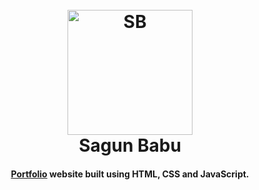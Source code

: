 <h1 align="center">
  <br>
  <a href="https://www.sagunbabu.com.np"><img src="https://github.com/sagunbabu/portfolio/blob/sagun/image/logo.png" alt="SB" width="200"></a>
  <br>Sagun Babu<br>
</h1>
<h4 align="center"><a href="https://sagunbabu.github.io/project2" target="_blank">Portfolio</a> website built using HTML, CSS and JavaScript.</h4>
